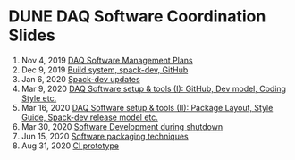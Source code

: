 # DUNE DAQ Software Coordination Slides

1. Nov 4, 2019 [DAQ Software Management Plans](https://indico.fnal.gov/event/22328/contributions/67029/attachments/42189/50990/DUNE_DAQ_SW_PLANS_DINGPF.pdf)
2. Dec 9, 2019 [Build system, spack-dev, GitHub](https://indico.fnal.gov/event/22650/contributions/68781/attachments/43297/52218/DUNE_DAQ_SW_Coordination_1209.pptx)
3. Jan 6, 2020 [Spack-dev updates](https://indico.fnal.gov/event/22818/contributions/69781/attachments/43865/52830/DUNE_DAQ_SW_Coordination_0106.pdf)
4. Mar 9, 2020 [DAQ Software setup & tools (I): GitHub, Dev model, Coding Style etc.](https://indico.fnal.gov/event/23638/contributions/73380/attachments/45904/55195/DUNE_DAQ_SW_20200309.pdf)
6. Mar 16, 2020 [DAQ Software setup & tools (II): Package Layout, Style Guide, Spack-dev release model etc.](https://indico.fnal.gov/event/23699/contributions/73627/attachments/46035/55345/DUNE_DAQ_SW_20200316.pdf)
7. Mar 30, 2020 [Software Development during shutdown](https://indico.fnal.gov/event/23843/contributions/74210/attachments/46351/55696/DUNE_DAQ_SW_20200330.pdf)
8. Jun 15, 2020 [Software packaging techniques](https://indico.fnal.gov/event/43856/contributions/188825/attachments/129660/157386/DUNE_DAQ_SW_20200615.pdf)
10. Aug 31, 2020 [CI prototype](https://indico.fnal.gov/event/45266/contributions/195659/attachments/133754/165107/DUNE_DAQ_SW_2020831.pdf)
